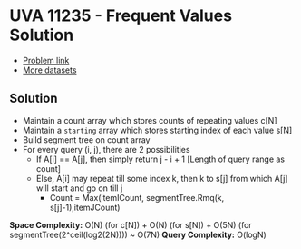 
# UVA 11235 - Frequent Values Solution

* [Problem link](https://uva.onlinejudge.org/index.php?option=onlinejudge&page=show_problem&problem=2176)
* [More datasets](https://www.udebug.com/UVa/11235)

## Solution

* Maintain a count array which stores counts of repeating values c[N]
* Maintain a `starting` array which stores starting index of each value s[N]
* Build segment tree on count array
* For every query (i, j), there are 2 possibilities
	* If A[i] == A[j], then simply return j - i + 1 [Length of query range as count]
	* Else, A[i] may repeat till some index k, then k to s[j] from which A[j] will start and go on till j
		* Count = Max(itemICount, segmentTree.Rmq(k, s[j]-1),itemJCount)

**Space Complexity:** O(N) (for c[N]) + O(N) (for s[N]) + O(5N) (for segmentTree(2^ceil(log2(2N)))) ~ O(7N)
**Query Complexity:** O(logN)


